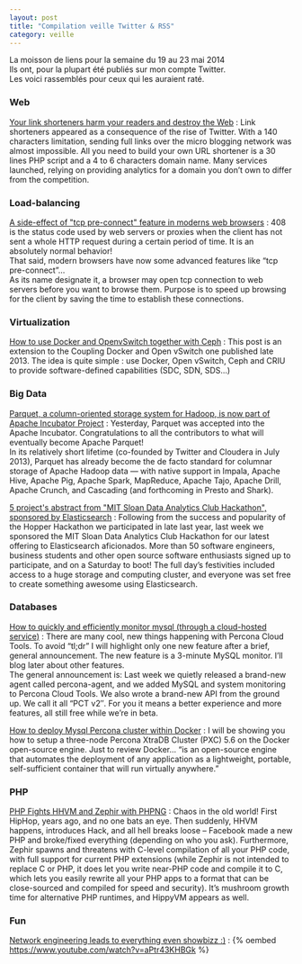 ```yaml
---
layout: post
title: "Compilation veille Twitter & RSS"
category: veille
---
```


La moisson de liens pour la semaine du 19 au 23 mai 2014  
Ils ont, pour la plupart été publiés sur mon compte Twitter.  
Les voici rassemblés pour ceux qui les auraient raté.

### Web

[Your link shorteners harm your readers and destroy the Web](http://t37.net/why-link-shorteners-harm-your-readers-and-destroy-the-web.html)
:  Link shorteners appeared as a consequence of the rise of Twitter. With a 140 characters limitation, sending full links over the micro blogging network was almost impossible. All you need to build your own URL shortener is a 30 lines PHP script and a 4 to 6 characters domain name. Many services launched, relying on providing analytics for a domain you don’t own to differ from the competition.

### Load-balancing

[A side-effect of "tcp pre-connect" feature in moderns web browsers](http://blog.haproxy.com/2014/05/26/haproxy-and-http-errors-408-in-chrome/)
:  408 is the status code used by web servers or proxies when the client has not sent a whole HTTP request during a certain period of time. It is an absolutely normal behavior!  
That said, modern browsers have now some advanced features like “tcp pre-connect”…  
As its name designate it, a browser may open tcp connection to web servers before you want to browse them. Purpose is to speed up browsing for the client by saving the time to establish these connections.

### Virtualization

[How to use Docker and OpenvSwitch together with Ceph](http://fbevmware.blogspot.com/2014/05/software-defined-compute-network-and.html)
:  This post is an extension to the Coupling Docker and Open vSwitch one published late 2013. The idea is quite simple : use Docker, Open vSwitch, Ceph and CRIU to provide software-defined capabilities (SDC, SDN, SDS...)

### Big Data

[Parquet, a column-oriented storage system for Hadoop, is now part of Apache Incubator Project](http://blog.cloudera.com/blog/2014/05/congratulations-to-parquet-now-an-apache-incubator-project/)
:  Yesterday, Parquet was accepted into the Apache Incubator. Congratulations to all the contributors to what will eventually become Apache Parquet!  
In its relatively short lifetime (co-founded by Twitter and Cloudera in July 2013), Parquet has already become the de facto standard for columnar storage of Apache Hadoop data — with native support in Impala, Apache Hive, Apache Pig, Apache Spark, MapReduce, Apache Tajo, Apache Drill, Apache Crunch, and Cascading (and forthcoming in Presto and Shark).

[5 project's abstract from "MIT Sloan Data Analytics Club Hackathon", sponsored by Elasticsearch](http://www.elasticsearch.org/blog/elasticsearch-teams-mit-sloan-data-analytics-hackathon/)
:  Following from the success and popularity of the Hopper Hackathon we participated in late last year, last week we sponsored the MIT Sloan Data Analytics Club Hackathon for our latest offering to Elasticsearch aficionados. More than 50 software engineers, business students and other open source software enthusiasts signed up to participate, and on a Saturday to boot! The full day’s festivities included access to a huge storage and computing cluster, and everyone was set free to create something awesome using Elasticsearch.

### Databases

[How to quickly and efficiently monitor mysql (through a cloud-hosted service)](http://www.mysqlperformanceblog.com/2014/05/23/3-minute-mysql-monitor/)
:  There are many cool, new things happening with Percona Cloud Tools.  To avoid “tl;dr” I will highlight only one new feature after a brief, general announcement.  The new feature is a 3-minute MySQL monitor.  I’ll blog later about other features.  
The general announcement is: Last week we quietly released a brand-new agent called percona-agent, and we added MySQL and system monitoring to Percona Cloud Tools.  We also wrote a brand-new API from the ground up.  We call it all “PCT v2″.  For you it means a better experience and more features, all still free while we’re in beta.

[How to deploy Mysql Percona cluster within Docker](http://www.mysqlperformanceblog.com/2014/05/26/installing-three-node-percona-xtradb-cluster-5-6-docker/)
:  I will be showing you how to setup a three-node Percona XtraDB Cluster (PXC) 5.6 on the Docker open-source engine. Just to review Docker… “is an open-source engine that automates the deployment of any application as a lightweight, portable, self-sufficient container that will run virtually anywhere.”

### PHP

[PHP Fights HHVM and Zephir with PHPNG](http://www.sitepoint.com/php-fights-hhvm-zephir-phpng/)
:  Chaos in the old world! First HipHop, years ago, and no one bats an eye. Then suddenly, HHVM happens, introduces Hack, and all hell breaks loose – Facebook made a new PHP and broke/fixed everything (depending on who you ask). Furthermore, Zephir spawns and threatens with C-level compilation of all your PHP code, with full support for current PHP extensions (while Zephir is not intended to replace C or PHP, it does let you write near-PHP code and compile it to C, which lets you easily rewrite all your PHP apps to a format that can be close-sourced and compiled for speed and security). It’s mushroom growth time for alternative PHP runtimes, and HippyVM appears as well.

### Fun

[Network engineering leads to everything even showbizz :)](https://www.youtube.com/watch?v=aPtr43KHBGk)
:  {% oembed https://www.youtube.com/watch?v=aPtr43KHBGk %}
